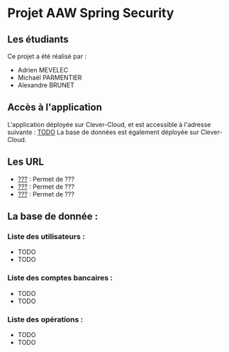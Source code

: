 # Projet AAW Spring Security

## Les étudiants
Ce projet a été réalisé par :
- Adrien MEVELEC
- Michaël PARMENTIER
- Alexandre BRUNET 

## Accès à l'application 
L'application déployée sur Clever-Cloud, et est accessible à l'adresse suivante : [TODO](todo)
La base de données est également déployée sur Clever-Cloud.

## Les URL
- [???]() : Permet de ???
- [???]() : Permet de ???
- [???]() : Permet de ???

## La base de donnée :
### Liste des utilisateurs : 
- TODO
- TODO
### Liste des comptes bancaires :
- TODO
- TODO
### Liste des opérations : 
- TODO
- TODO
